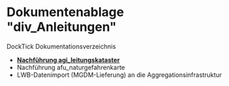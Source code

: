 # Dokumentenablage "div_Anleitungen"
DockTick Dokumentationsverzeichnis

* [**Nachführung agi_leitungskataster**](https://github.com/bjsvwcur/DockTick1_div_Anleitungen/blob/master/nachfuehrung_agi_leitungskataster.md)
* Nachführung afu_naturgefahrenkarte
* LWB-Datenimport (MGDM-Lieferung) an die Aggregationsinfrastruktur
